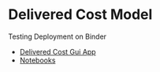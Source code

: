 # Delivered Cost Model
Testing Deployment on Binder
- [Delivered Cost Gui App](https://mybinder.org/v2/gh/jshogland/DeliverdCostGUI/HEAD?urlpath=voila%2Frender%2FDeliveredCost.ipynb)
- [Notebooks](https://mybinder.org/v2/gh/jshogland/DeliverdCostGUI/HEAD)
